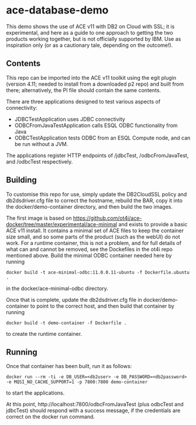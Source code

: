 # ace-database-demo

This demo shows the use of ACE v11 with DB2 on Cloud with SSL; it is experimental, and here as a guide to one approach to getting the two products working together, but is not officially supported by IBM. Use as inspiration only (or as a cautionary tale, depending on the outcome!).

## Contents

This repo can be imported into the ACE v11 toolkit using the egit plugin (version 4.11; needed to install from a downloaded p2 repo) and built from there; alternatively, the PI file should contain the same contents. 

There are three applications designed to test various aspects of connectivity:
- JDBCTestApplication uses JDBC connectivity
- ODBCFromJavaTestApplication calls ESQL ODBC functionality from Java
- ODBCTestApplication tests ODBC from an ESQL Compute node, and can be run without a JVM.

The applications register HTTP endpoints of /jdbcTest, /odbcFromJavaTest, and /odbcTest respectively.


## Building
To customise this repo for use, simply update the DB2CloudSSL policy and db2dsdriver.cfg file to correct the hostname, rebuild the BAR, copy it into the docker/demo-container directory, and then build the two images.

The first image is based on https://github.com/ot4i/ace-docker/tree/master/experimental/ace-minimal and exists to provide a basic ACE v11 install. It contains a minimal set of ACE files to keep the container size small, and so some parts of the product (such as the webUI) do not work. For a runtime container, this is not a problem, and for full details of what can and cannot be removed, see the Dockefiles in the ot4i repo mentioned above. Build the minimal ODBC container needed here by running 
```
docker build -t ace-minimal-odbc:11.0.0.11-ubuntu -f Dockerfile.ubuntu .
```
in the docker/ace-minimal-odbc directory.

Once that is complete, update the db2dsdriver.cfg file in docker/demo-container to point to the correct host, and then build that container by running
```
docker build -t demo-container -f Dockerfile .        
```
to create the runtime container.

## Running 

Once that container has been built, run it as follows:
```
docker run --rm -ti -e DB_USER=<db2user> -e DB_PASSWORD=<db2password> -e MQSI_NO_CACHE_SUPPORT=1 -p 7800:7800 demo-container
```
to start the applications.

At this point, http://localhost:7800/odbcFromJavaTest (plus odbcTest and jdbcTest) should respond with a success message, if the credentials are correct on the docker run command.
